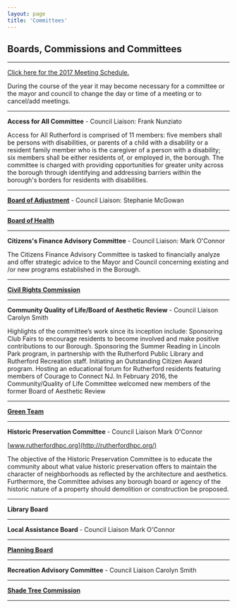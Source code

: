 ```yaml
---
layout: page
title: 'Committees'
---
```


## Boards, Commissions and Committees

---

[Click here for the 2017 Meeting Schedule.](https://storage.googleapis.com/static.rutherford-nj.com/committees/ANNUAL%20NOTICE%202017.pdf)

During the course of the year it may become necessary for a committee or the mayor and council to change the day or time of a meeting or to cancel/add meetings. 

---

**Access for All Committee** - Council Liaison: Frank Nunziato

Access for All Rutherford is comprised of 11 members: five members shall be persons with disabilities, or parents of a child with a disability or a resident family member who is the caregiver of a person with a disability; six members shall be either residents of, or employed in, the borough.  The committee is charged with providing opportunities for greater unity across the borough through identifying and addressing barriers within the borough's borders for residents with disabilities.

---

[**Board of Adjustment**](/departments/borough-clerk/minutes-and-agendas/board-of-adjustment/) - Council Liaison: Stephanie McGowan 

---

[**Board of Health**](board-of-health/)

---

**Citizens's Finance Advisory Committee** - Council Liaison: Mark O'Connor

The Citizens Finance Advisory Committee is tasked to financially analyze and offer strategic advice to the Mayor and Council concerning existing and /or new programs established in the Borough.

---

[**Civil Rights Commission**](civil-rights-commission/)

---

**Community Quality of Life/Board of Aesthetic Review** - Council Liaison Carolyn Smith

Highlights of the committee’s work since its inception include: Sponsoring Club Fairs to encourage residents to become involved and make positive contributions to our Borough. Sponsoring the Summer Reading in Lincoln Park program, in partnership with the Rutherford Public Library and Rutherford Recreation staff. Initiating an Outstanding Citizen Award program. Hosting an educational forum for Rutherford residents featuring members of Courage to Connect NJ. In February 2016, the Community/Quality of Life Committee welcomed new members of the former Board of Aesthetic Review

---

[**Green Team**](green-team/)

---

**Historic Preservation Committee** - Council Liaison Mark O'Connor

[www.rutherfordhpc.org](http://rutherfordhpc.org/)

The objective of the Historic Preservation Committee is to educate the community about what value historic preservation offers to maintain the character of neighborhoods as reflected by the architecture and aesthetics. Furthermore, the Committee advises any borough board or agency of the historic nature of a property should demolition or construction be proposed.

---

**Library Board**

---

**Local Assistance Board** - Council Liaison Mark O'Connor

---

[**Planning Board**](/departments/borough-clerk/minutes-and-agendas/planning-board/)

---

**Recreation Advisory Committee** - Council Liaison Carolyn Smith

---

[**Shade Tree Commission**](shade-tree-commission/)

---
